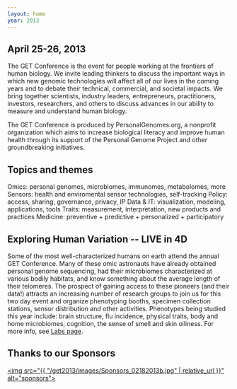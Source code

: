 ```yaml
---
layout: home
year: 2013
---
```


<h2>April 25-26, 2013</h2>

The GET Conference is the event for people working at the frontiers of human biology. We invite leading thinkers to discuss the important ways in which new genomic technologies will affect all of our lives in the coming years and to debate their technical, commercial, and societal impacts. We bring together scientists, industry leaders, entrepreneurs, practitioners, investors, researchers, and others to discuss advances in our ability to measure and understand human biology.

The GET Conference is produced by PersonalGenomes.org, a nonprofit organization which aims to increase biological literacy and improve human health through its support of the Personal Genome Project and other groundbreaking initiatives.

## Topics and themes

Omics: personal genomes, microbiomes, immunomes, metabolomes, more
Sensors: health and enviromental sensor technologies, self-tracking
Policy: access, sharing, governance, privacy, IP
Data & IT: visualization, modeling, applications, tools
Traits: measurement, interpretation, new products and practices
Medicine: preventive + predictive + personalized + participatory

## Exploring Human Variation -- LIVE in 4D

Some of the most well-characterized humans on earth attend the annual GET Conference. Many of these omic astronauts have already obtained personal genome sequencing, had their microbiomes characterized at various bodily habitats, and know something about the average length of their telomeres. The prospect of gaining access to these pioneers (and their data!) attracts an increasing number of research groups to join us for this two day event and organize phenotyping booths, specimen collection stations, sensor distribution and other activities. Phenotypes being studied this year include: brain structure, flu incidence, physical traits, body and home microbiomes, cognition, the sense of smell and skin oiliness. For more info, see [Labs page](http://www.getconference.org/get2013/labs.html).

## Thanks to our Sponsors

<a href="http://www.getconference.org/get2013/sponsors.html"><img src="{{ "/get2013/images/Sponsors_02182013b.jpg" | relative_url }}" alt="sponsors"></a>
